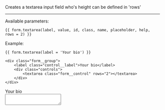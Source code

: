 Creates a textarea input field who's height can be defined in 'rows'

----

Available parameters:

    {{ form.textarea(label, value, id, class, name, placeholder, help, rows = 2) }}

Example:

    {{ form.textarea(label = 'Your bio') }} 

    <div class="form__group">
        <label class="control__label">Your bio</label>
        <div class="controls">
            <textarea class="form__control" rows="2"></textarea>
        </div>
    </div>

<form class="form--horizontal">
<div class="form__group">
    <label class="control__label">Your bio</label>
    <div class="controls">
        <textarea class="form__control" rows="2"></textarea>
    </div>
</div>
</form>